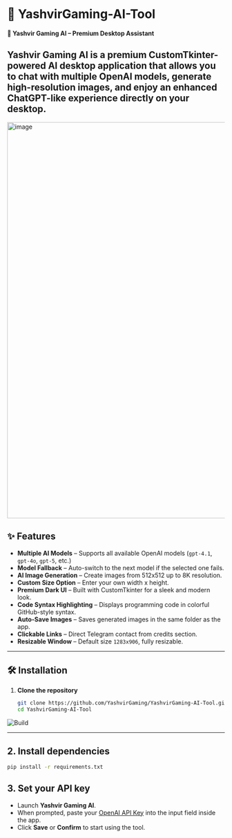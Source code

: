 # 🎯 YashvirGaming-AI-Tool

**🧠 Yashvir Gaming AI – Premium Desktop Assistant**

Yashvir Gaming AI is a premium **CustomTkinter-powered AI desktop application** that allows you to chat with multiple OpenAI models, generate high-resolution images, and enjoy an enhanced ChatGPT-like experience directly on your desktop.
---

<img width="1261" height="916" alt="image" src="https://github.com/user-attachments/assets/3b6d98db-2423-4c67-a6e4-d6749f353c3b" />


## ✨ Features
- **Multiple AI Models** – Supports all available OpenAI models (`gpt-4.1`, `gpt-4o`, `gpt-5`, etc.)
- **Model Fallback** – Auto-switch to the next model if the selected one fails.
- **AI Image Generation** – Create images from 512x512 up to 8K resolution.
- **Custom Size Option** – Enter your own width x height.
- **Premium Dark UI** – Built with CustomTkinter for a sleek and modern look.
- **Code Syntax Highlighting** – Displays programming code in colorful GitHub-style syntax.
- **Auto-Save Images** – Saves generated images in the same folder as the app.
- **Clickable Links** – Direct Telegram contact from credits section.
- **Resizable Window** – Default size `1283x906`, fully resizable.

---

## 🛠 Installation
1. **Clone the repository**
   ```bash
   git clone https://github.com/YashvirGaming/YashvirGaming-AI-Tool.git
   cd YashvirGaming-AI-Tool
![Build](https://github.com/YashvirGaming/YashvirGaming-AI-Tool/actions/workflows/build-windows.yml/badge.svg)

---

## 2. **Install dependencies**
```bash
pip install -r requirements.txt
```

## 3. **Set your API key**
- Launch **Yashvir Gaming AI**.
- When prompted, paste your [OpenAI API Key](https://platform.openai.com/account/api-keys) into the input field inside the app.
- Click **Save** or **Confirm** to start using the tool.


